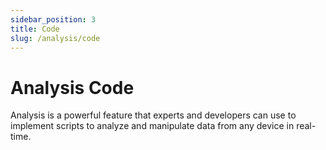 ```yaml
---
sidebar_position: 3
title: Code
slug: /analysis/code
---
```


# Analysis Code

Analysis is a powerful feature that experts and developers can use to implement scripts to analyze and manipulate data from any device in real-time.
